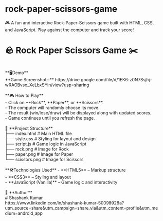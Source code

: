 # rock-paper-scissors-game
🎮 A fun and interactive Rock-Paper-Scissors game built with HTML, CSS, and JavaScript. Play against the computer and track your score!
<br/>
# 🪨 Rock Paper Scissors Game ✂️
<br/>
**🖥️Demo**
<br>
**Game Screenshot:-** https://drive.google.com/file/d/1EK6-z0N7Ssjhj-wRAOBvso_XeLbxSYin/view?usp=sharing
<br><br>
**🎮 How to Play**
<br/>
- Click on **Rock**, **Paper**, or **Scissors**.
  <br>
- The computer will randomly choose its move.
  <br>
- The result (win/lose/draw) will be displayed along with updated scores.
  <br>
- Game continues until you refresh the page.
  <br><br>
📂 **Project Structure**
<br/>
├── index.html # Main HTML file
<br/>
├── style.css # Styling for layout and design
<br/>
├── script.js # Game logic in JavaScript
<br/>
├── rock.png # Image for Rock
<br/>
├── paper.png # Image for Paper
<br/>
└── scissors.png # Image for Scissors
<br><br>
**🛠️Technologies Used**
- **HTML5** – Markup structure
  <br>
- **CSS3** – Styling and layout
  <br>
- **JavaScript (Vanilla)** – Game logic and interactivity
 <br><br>
 🙌 **Author**
<br>
  # Shashank Kumar
  <br>
  https://www.linkedin.com/in/shashank-kumar-50098928a?utm_source=share&utm_campaign=share_via&utm_content=profile&utm_medium=android_app



